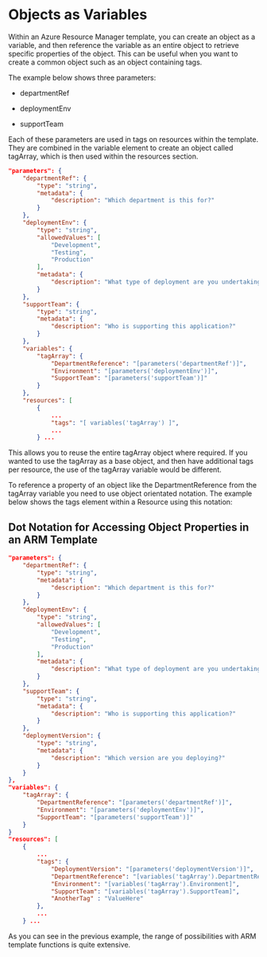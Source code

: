 # Objects as Variables

Within an Azure Resource Manager template, you can create an object as a variable, and then reference the variable as an entire object to retrieve specific properties of the object. This can be useful when you want to create a common object such as an object containing tags.

The example below shows three parameters:

- departmentRef

- deploymentEnv

- supportTeam

Each of these parameters are used in tags on resources within the template. They are combined in the variable element to create an object called tagArray, which is then used within the resources section.

```JSON
"parameters": {
    "departmentRef": {
        "type": "string",
        "metadata": {
            "description": "Which department is this for?"
        }
    },
    "deploymentEnv": {
        "type": "string",
        "allowedValues": [
            "Development",
            "Testing",
            "Production"
        ],
        "metadata": {
            "description": "What type of deployment are you undertaking?"
        }
    },
    "supportTeam": {
        "type": "string",
        "metadata": {
            "description": "Who is supporting this application?"
        }
    },
    "variables": {
        "tagArray": {
            "DepartmentReference": "[parameters('departmentRef')]",
            "Environment": "[parameters('deploymentEnv')]",
            "SupportTeam": "[parameters('supportTeam')]"
        }
    },
    "resources": [
        {
            ...
            "tags": "[ variables('tagArray') ]",
            ...
        } ...
```

This allows you to reuse the entire tagArray object where required. If you wanted to use the tagArray as a base object, and then have additional tags per resource, the use of the tagArray variable would be different.

To reference a property of an object like the DepartmentReference from the tagArray variable you need to use object orientated notation. The example below shows the tags element within a Resource using this notation:

## Dot Notation for Accessing Object Properties in an ARM Template

```JSON
"parameters": {
    "departmentRef": {
        "type": "string",
        "metadata": {
            "description": "Which department is this for?"
        }
    },
    "deploymentEnv": {
        "type": "string",
        "allowedValues": [
            "Development",
            "Testing",
            "Production"
        ],
        "metadata": {
            "description": "What type of deployment are you undertaking?"
        }
    },
    "supportTeam": {
        "type": "string",
        "metadata": {
            "description": "Who is supporting this application?"
        }
    },
    "deploymentVersion": {
        "type": "string",
        "metadata": {
            "description": "Which version are you deploying?"
        }
    }
},
"variables": {
    "tagArray": {
        "DepartmentReference": "[parameters('departmentRef')]",
        "Environment": "[parameters('deploymentEnv')]",
        "SupportTeam": "[parameters('supportTeam')]"
    }
}
"resources": [
    {
        ...
        "tags": {
            "DeploymentVersion": "[parameters('deploymentVersion')]",
            "DepartmentReference": "[variables('tagArray').DepartmentReference]",
            "Environment": "[variables('tagArray').Environment]",
            "SupportTeam": "[variables('tagArray').SupportTeam]",
            "AnotherTag" : "ValueHere"
        },
        ...
    } ...
```

As you can see in the previous example, the range of possibilities with ARM template functions is quite extensive.